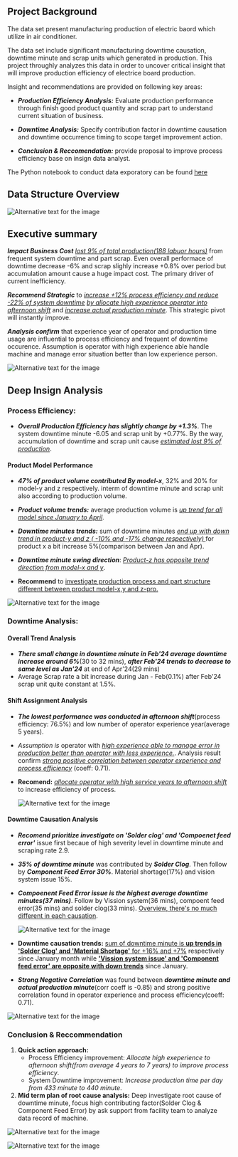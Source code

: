 ## Project Background

The data set present manufacturing production of electric baord which utilize in air conditioner.

The data set include significant manufacturing downtime causation, downtime minute and scrap units which generated in production. This project throughly analyzes this data in order to uncover critical insight that will improve production efficiency of electrice board production.

Insight and recommendations are provided on following key areas:
- _**Production Efficiency Analysis:**_ Evaluate production performance through finish good product quantity and scrap part to understand current situation of business.
  
- _**Downtime Analysis:**_ Specify contribution factor in downtime causation and downtime occurrence timing to scope target improvement action.
  
- _**Conclusion & Reccomendation:**_ provide proposal to improve process efficiency base on insign data analyst. 
  
The Python notebook to conduct data exporatory can be found [here](https://github.com/Pakawat2878/Manufacturing-Downtime-Analysis/blob/main/EDA_downtime.pdf)


## Data Structure Overview
![Alternative text for the image](https://github.com/Pakawat2878/Manufacturing-Downtime-Analysis/blob/main/ER%20Diagram.png)

## Executive summary

_**Impact Business Cost**_ _<ins>lost 9% of total production(188 labuor hours)</ins>_ from frequent system downtime and part scrap. 
Even overall performace of downtime decrease -6% and scrap slighly increase +0.8% over period but accumulation amount cause a huge impact cost. The primary driver of current inefficiency.

_**Recommend Strategic**_ to <ins>_increase +12% process efficiency and reduce -22% of system downtime_</ins>  _<ins>by allocate high experience operator into afternoon shift</ins>_ and _<ins>increase actual production minute</ins>_. This strategic pivot will instantly improve.

_**Analysis confirm**_ that experience year of operator and production time usage are influential to process efficiency and frequent of downtime occurence. Assumption is operator with high experience able handle machine and manage error situation better than low experience person.

![Alternative text for the image](https://github.com/Pakawat2878/Manufacturing-Downtime-Analysis/blob/main/Manufacturing%20KPI.png)

## Deep Insign Analysis

### Process Efficiency:
- **_Overall Production Efficiency has slightly change by +1.3%_**. The system downtime minute -6.05 and scrap unit by +0.77%. By the way, accumulation of downtime and scrap unit cause <ins>_estimated lost 9% of production_</ins>.
  
#### Product Model Performance
- **_47% of product volume contributed By model-x_**, 32% and 20% for model-y and z respectively. interm of downtime minute and scrap unit also according to production volume.
- **_Product volume trends:_** average production volume is _<ins>up trend for all model since January to April</ins>_.
- **_Downtime minutes trends:_** sum of downtime minutes _<ins>end up with down trend in product-y and z ( -10% and -17% change respectively) </ins>_ for product x a bit increase 5%(comparison between Jan and Apr).
  
- **_Downtime minute swing direction_**: _<ins>Product-z has opposite trend direction from model-x and y</ins>_.
- **Recommend** to <ins>investigate production process and part structure different between product model-x,y and z-pro.</ins>

![Alternative text for the image](https://github.com/Pakawat2878/Manufacturing-Downtime-Analysis/blob/main/Product%20performance.png)


### Downtime Analysis:
#### Overall Trend Analysis
- _**There small change in downtime minute in Feb'24 average downtime increase around 6%**_(30 to 32 mins), _**after Feb'24 trends to decrease to same level as Jan'24**_ at end of Apr'24(29 mins)
- Average Scrap rate a bit increase during Jan - Feb(0.1%) after Feb'24 scrap unit quite constant at 1.5%.

#### Shift Assignment Analysis
- _**The lowest performance was conducted in afternoon shift**_(process efficiency: 76.5%) and low number of operator experience year(average 5 years).
- _Assumption is_ operator with _<ins>high experience able to manage error in production better than operator with less experience.</ins>_. Analysis result confirm _<ins>strong positive correlation between operator experience and process efficiency</ins>_ (coeff: 0.71). 
- **Recomend:** <ins>_allocate operator with high service years to afternoon shift_</ins> to increase efficiency of process.

  
     ![Alternative text for the image](https://github.com/Pakawat2878/Manufacturing-Downtime-Analysis/blob/main/Process%20Efficiency.png)

#### Downtime Causation Analysis
- **_Recomend prioritize investigate on 'Solder clog' and 'Compoenet feed error'_** issue first becaue of high severity level in downtime minute and scraping rate 2.9.
- **_35% of downtime minute_** was contributed by **_Solder Clog_**. Then follow by _**Component Feed Error 30%**_. Material shortage(17%) and vision system issue 15%.
- **_Compoenent Feed Error issue is the highest average downtime minutes(37 mins)_**. Follow by Vission system(36 mins), compoent feed error(35 mins) and solder clog(33 mins). <ins>Overview, there's no much different in each causation</ins>.

    ![Alternative text for the image](https://github.com/Pakawat2878/Manufacturing-Downtime-Analysis/blob/main/Downtime%20causation%20contribution.png)

- **Downtime causation trends:** <ins>sum of downtime minute is **up trends in 'Solder Clog' and 'Material Shortage'** for +16% and +7%</ins> respectively since January month while <ins>**'Vission system issue' and 'Component feed error' are opposite with down trends**</ins> since January.
- **_Strong Negative Correlation_** was found between _**downtime minute and actual production minute**_(corr coeff is -0.85) and strong positive correlation found in operator experience and process efficiency(coeff: 0.71).

![Alternative text for the image](https://github.com/Pakawat2878/Manufacturing-Downtime-Analysis/blob/main/Significant%20correlation.png)


### **Conclusion & Reccommendation**
1. **Quick action approach:**
   - Process Efficiency improvement: _Allocate high exeperience to afternoon shift(from average 4 years to 7 years) to improve process efficiency_.
   - System Downtime improvement: _Increase production time per day from 433 minute to 440 minute_.
3. **Mid term plan of root cause analysis:** Deep investigate root cause of downtime minute, focus high contributing factor(Solder Clog & Component Feed Error) by ask support from facility team to analyze data record of machine.


![Alternative text for the image](https://github.com/Pakawat2878/Manufacturing-Downtime-Analysis/blob/main/Strategic%20increase%20efficiency.png)

![Alternative text for the image](https://github.com/Pakawat2878/Manufacturing-Downtime-Analysis/blob/main/Strategic%20reduce%20downtime.png)
